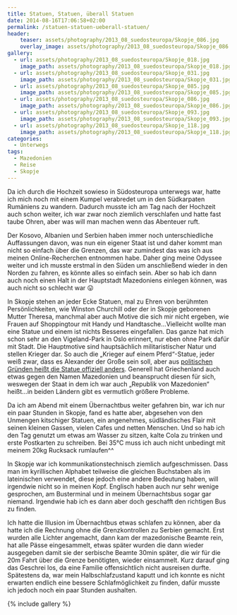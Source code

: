 ```yaml
---
title: Statuen, Statuen, überall Statuen
date: 2014-08-16T17:06:58+02:00
permalink: /statuen-statuen-ueberall-statuen/
header:
    teaser: assets/photography/2013_08_suedosteuropa/Skopje_086.jpg
    overlay_image: assets/photography/2013_08_suedosteuropa/Skopje_086.jpg
gallery:
  - url: assets/photography/2013_08_suedosteuropa/Skopje_018.jpg
    image_path: assets/photography/2013_08_suedosteuropa/Skopje_018.jpg
  - url: assets/photography/2013_08_suedosteuropa/Skopje_031.jpg
    image_path: assets/photography/2013_08_suedosteuropa/Skopje_031.jpg
  - url: assets/photography/2013_08_suedosteuropa/Skopje_085.jpg
    image_path: assets/photography/2013_08_suedosteuropa/Skopje_085.jpg
  - url: assets/photography/2013_08_suedosteuropa/Skopje_086.jpg
    image_path: assets/photography/2013_08_suedosteuropa/Skopje_086.jpg
  - url: assets/photography/2013_08_suedosteuropa/Skopje_093.jpg
    image_path: assets/photography/2013_08_suedosteuropa/Skopje_093.jpg
  - url: assets/photography/2013_08_suedosteuropa/Skopje_118.jpg
    image_path: assets/photography/2013_08_suedosteuropa/Skopje_118.jpg
categories:
  - Unterwegs
tags:
  - Mazedonien
  - Reise
  - Skopje
---
```


Da ich durch die Hochzeit sowieso in Südosteuropa unterwegs war, hatte ich mich noch mit einem Kumpel verabredet 
um in den Südkarpaten Rumäniens zu wandern. Dadurch musste ich am Tag nach der Hochzeit auch schon weiter, 
ich war zwar noch ziemlich verschlafen und hatte fast taube Ohren, aber was will man machen wenn das Abenteuer ruft.

Der Kosovo, Albanien und Serbien haben immer noch unterschiedliche Auffassungen davon, 
was nun ein eigener Staat ist und daher kommt man nicht so einfach über die Grenzen, 
das war zumindest das was ich aus meinen Online-Recherchen entnommen habe. Daher ging meine Odyssee weiter und ich 
musste erstmal in den Süden um anschließend wieder in den Norden zu fahren, es könnte alles so einfach sein. 
Aber so hab ich dann auch noch einen Halt in der Hauptstadt Mazedoniens einlegen können, was auch nicht so schlecht war 😛

In Skopje stehen an jeder Ecke Statuen, mal zu Ehren von berühmten Persönlichkeiten, 
wie Winston Churchill oder der in Skopje geborenen Mutter Theresa, manchmal aber auch Motive die sich mir nicht ergeben, 
wie Frauen auf Shoppingtour mit Handy und Handtasche…Vielleicht wollte man eine Statue und einem ist nichts Besseres eingefallen. 
Das ganze hat mich schon sehr an den Vigeland-Park in Oslo erinnert, nur eben ohne Park dafür mit Stadt. 
Die Hauptmotive sind hauptsächlich militaristischer Natur und stellen Krieger dar. So auch die „Krieger auf einem Pferd“-Statue, 
jeder weiß zwar, dass es Alexander der Große sein soll, 
aber aus [politischen Gründen heißt die Statue offiziell anders](http://www.theguardian.com/world/2011/aug/14/alexander-great-macedonia-warrior-horse). 
Generell hat Griechenland auch etwas gegen den Namen Mazedonien und beansprucht diesen für sich, 
weswegen der Staat in dem ich war auch „Republik von Mazedonien“ heißt…in beiden Ländern gibt es vermutlich größere Probleme.

Da ich am Abend mit einem Übernachtbus weiter gefahren bin, war ich nur ein paar Stunden in Skopje, fand es hatte aber, 
abgesehen von den Unmengen kitschiger Statuen, ein angenehmes, südländisches Flair mit seinen kleinen Gassen, vielen Cafes und netten Menschen. 
Und so hab ich den Tag genutzt um etwas am Wasser zu sitzen, kalte Cola zu trinken und erste Postkarten zu schreiben. 
Bei 35°C muss ich auch nicht unbedingt mit meinem 20kg Rucksack rumlaufen^^

In Skopje war ich kommunikationstechnisch ziemlich aufgeschmissen. 
Dass man im kyrillischen Alphabet teilweise die gleichen Buchstaben als im lateinischen verwendet, diese jedoch eine andere Bedeutung haben, 
will irgendwie nicht so in meinen Kopf. Englisch haben auch nur sehr wenige gesprochen, am Busterminal und in meinem Übernachtsbus sogar gar niemand. 
Irgendwie hab ich es dann aber doch geschafft den richtigen Bus zu finden.

Ich hatte die Illusion im Übernachtbus etwas schlafen zu können, aber da hatte ich die Rechnung ohne die Grenzkontrollen zu Serbien gemacht. 
Erst wurden alle Lichter angemacht, dann kam der mazedonische Beamte rein, hat alle Pässe eingesammelt, 
etwas später wurden die dann wieder ausgegeben damit sie der serbische Beamte 30min später, die wir für die 20m Fahrt über die Grenze benötigten, 
wieder einsammelt. Kurz darauf ging das Geschrei los, da eine Familie offensichtlich nicht ausreisen durfte. 
Spätestens da, war mein Halbschlafzustand kaputt und ich konnte es nicht erwarten endlich eine bessere Schlafmöglichkeit zu finden, 
dafür musste ich jedoch noch ein paar Stunden aushalten.

{% include gallery %}